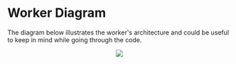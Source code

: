 # Worker Diagram
The diagram below illustrates the worker's architecture and could be useful to keep in mind while going through the code.

<p align="center">
  <img src="https://github.com/facebookresearch/narwhal/blob/master/.assets/diagram-worker.jpg">
</p>
